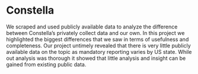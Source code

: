 # Constella
We scraped and used publicly available data to analyze the difference between Constella’s privately collect data and our own. In this project we highlighted the biggest differences that we saw in terms of usefulness and completeness. Our project untimely revealed that there is very little publicly available data on the topic as mandatory reporting varies by US state. While out analysis was thorough it showed that little analysis and insight can be gained from existing public data.
